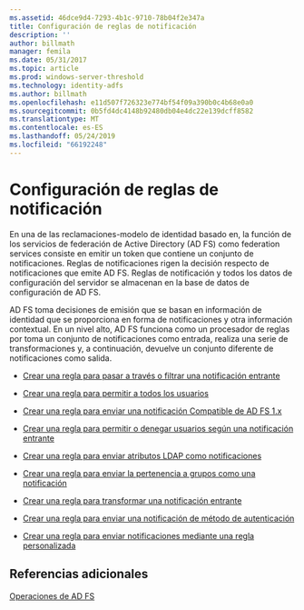 ```yaml
---
ms.assetid: 46dce9d4-7293-4b1c-9710-78b04f2e347a
title: Configuración de reglas de notificación
description: ''
author: billmath
manager: femila
ms.date: 05/31/2017
ms.topic: article
ms.prod: windows-server-threshold
ms.technology: identity-adfs
ms.author: billmath
ms.openlocfilehash: e11d507f726323e774bf54f09a390b0c4b68e0a0
ms.sourcegitcommit: 0b5fd4dc4148b92480db04e4dc22e139dcff8582
ms.translationtype: MT
ms.contentlocale: es-ES
ms.lasthandoff: 05/24/2019
ms.locfileid: "66192248"
---
```

# <a name="configuring-claim-rules"></a>Configuración de reglas de notificación

En una de las reclamaciones\-modelo de identidad basado en, la función de los servicios de federación de Active Directory \(AD FS\) como federation services consiste en emitir un token que contiene un conjunto de notificaciones. Reglas de notificaciones rigen la decisión respecto de notificaciones que emite AD FS. Reglas de notificación y todos los datos de configuración del servidor se almacenan en la base de datos de configuración de AD FS.  
  
AD FS toma decisiones de emisión que se basan en información de identidad que se proporciona en forma de notificaciones y otra información contextual. En un nivel alto, AD FS funciona como un procesador de reglas por toma un conjunto de notificaciones como entrada, realiza una serie de transformaciones y, a continuación, devuelve un conjunto diferente de notificaciones como salida.  
  
-   [Crear una regla para pasar a través o filtrar una notificación entrante](../../ad-fs/operations/Create-a-Rule-to-Pass-Through-or-Filter-an-Incoming-Claim.md)  
  
-   [Crear una regla para permitir a todos los usuarios](../../ad-fs/operations/Create-a-Rule-to-Permit-All-Users.md)  

-   [Crear una regla para enviar una notificación Compatible de AD FS 1.x](../../ad-fs/operations/Create-a-Rule-to-Send-an-AD-FS-1x-Compatible-Claim.md)
  
-   [Crear una regla para permitir o denegar usuarios según una notificación entrante](../../ad-fs/operations/Create-a-Rule-to-Permit-or-Deny-Users-Based-on-an-Incoming-Claim.md)  
  
-   [Crear una regla para enviar atributos LDAP como notificaciones](../../ad-fs/operations/Create-a-Rule-to-Send-LDAP-Attributes-as-Claims.md)  
  
-   [Crear una regla para enviar la pertenencia a grupos como una notificación](../../ad-fs/operations/Create-a-Rule-to-Send-Group-Membership-as-a-Claim.md)  
  
-   [Crear una regla para transformar una notificación entrante](../../ad-fs/operations/Create-a-Rule-to-Transform-an-Incoming-Claim.md)  
  
-   [Crear una regla para enviar una notificación de método de autenticación](../../ad-fs/operations/Create-a-Rule-to-Send-an-Authentication-Method-Claim.md)  
  
-   [Crear una regla para enviar notificaciones mediante una regla personalizada](../../ad-fs/operations/Create-a-Rule-to-Send-Claims-Using-a-Custom-Rule.md)  

## <a name="additional-references"></a>Referencias adicionales  

[Operaciones de AD FS](../../ad-fs/AD-FS-2016-Operations.md)
